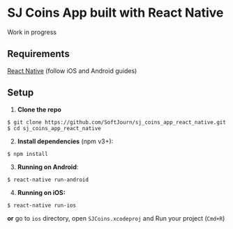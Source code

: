# SJ Coins App built with React Native

Work in progress


## Requirements

 [React Native](http://facebook.github.io/react-native/docs/getting-started.html) (follow iOS and Android guides)

## Setup

1. **Clone the repo**

  ```
  $ git clone https://github.com/SoftJourn/sj_coins_app_react_native.git
  $ cd sj_coins_app_react_native
  ```
2. **Install dependencies** (npm v3+):

  ```
  $ npm install
  ```

3. **Running on Android**:

  ```
  $ react-native run-android
  ```

4. **Running on iOS:**

  ```
  $ react-native run-ios
  ```
**or**
go to `ios` directory, open `SJCoins.xcodeproj` and Run your project (`Cmd+R`)
